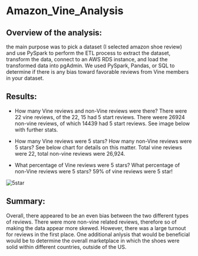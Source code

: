 # Amazon_Vine_Analysis

## Overview of the analysis: 
the main purpose was to pick a dataset (I selected amazon shoe review) and use PySpark to perform the ETL process to extract the dataset, transform the data, connect to an AWS RDS instance, and load the transformed data into pgAdmin. We used PySpark, Pandas, or SQL to determine if there is any bias toward favorable reviews from Vine members in your dataset.

## Results: 
- How many Vine reviews and non-Vine reviews were there? There were 22 vine reviews, of the 22, 15 had 5 start reviews. There weere 26924 non-vine reviews, of which 14439 had 5 start reviews. See image below with further stats.

- How many Vine reviews were 5 stars? How many non-Vine reviews were 5 stars? See below chart for details on this matter. Total vine reviews were 22, total non-vine reviews were 26,924.

- What percentage of Vine reviews were 5 stars? What percentage of non-Vine reviews were 5 stars? 59% of vine reviews were 5 star!

![5star](https://user-images.githubusercontent.com/106715923/192407856-46a60c86-6165-4ceb-a605-102eefbc55f3.png)


## Summary: 
Overall, there appeared to be an even bias between the two different types of reviews. There were more non-vine related reviews, therefore so of making the data appear more skewed. However, there was a large turnout for reviews in the first place. One additional anlysis that would be beneficial would be to determine the overall marketplace in which the shoes were solid within different countries, outside of the US. 
